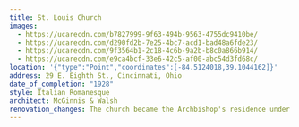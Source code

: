 ```yaml
---
title: St. Louis Church
images:
  - https://ucarecdn.com/b7827999-9f63-494b-9563-4755dc9410be/
  - https://ucarecdn.com/d290fd2b-7e25-4bc7-acd1-bad48a6fde23/
  - https://ucarecdn.com/9f3564b1-2c18-4c6b-9a2b-b8c0a866b914/
  - https://ucarecdn.com/e9ca4bcf-33e6-42c5-af00-abc54d3fd68c/
location: '{"type":"Point","coordinates":[-84.5124018,39.1044162]}'
address: 29 E. Eighth St., Cincinnati, Ohio
date_of_completion: "1928"
style: Italian Romanesque
architect: McGinnis & Walsh
renovation_changes: The church became the Archbishop's residence under Joseph Bernadin's tenure.
---
```

